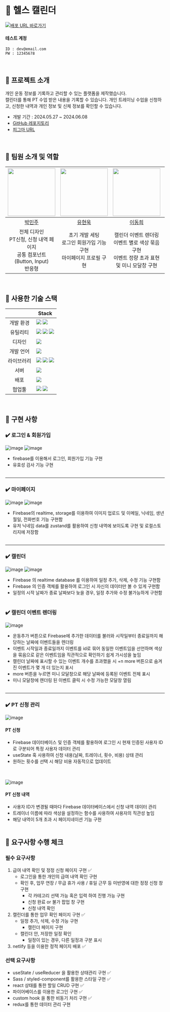 # 💪 헬스 캘린더

<div>
  <a href="" target="_blank">
    <img src="https://img.shields.io/badge/배포  URL 바로가기-4CD964?style=for-the-badge&logoColor=white" alt="배포 URL 바로가기"/>
  </a>
</div>

#### 테스트 계정

```
ID : dev@email.com
PW : 12345678
```

<br>

## 💪 프로젝트 소개

개인 운동 정보를 기록하고 관리할 수 있는 플랫폼을 제작했습니다.<br>
캘린더를 통해 PT 수업 받은 내용을 기록할 수 있습니다. 개인 트레이닝 수업을 신청하고, 신청한 내역과 개인 정보 및 신체 정보를 확인할 수 있습니다.

- 개발 기간 : 2024.05.27 ~ 2024.06.08
- [GitHub 레포지토리](https://github.com/Toy2Team/toy2)
- [피그마 URL](https://www.figma.com/design/7lEvIfutwvA9yO1EfXj5Kq/%ED%86%A0%EC%9D%B4%ED%94%84%EB%A1%9C%EC%A0%9D%ED%8A%B82_%ED%97%AC%EC%8A%A4%EC%BA%98%EB%A6%B0%EB%8D%94?m=dev&node-id=65-422&t=tar3EgTOtHJbRak2-1)

<br>

## 💪 팀원 소개 및 역할

|  <img src="https://avatars.githubusercontent.com/u/157576281?v=4" width="150px"/>   | <img src="https://avatars.githubusercontent.com/u/110236953?v=4" width="150px" /> |      <img src="https://avatars.githubusercontent.com/u/98334298?v=4" width="150px" />       | <img src="https://avatars.githubusercontent.com/u/133548706?v=4" width="150px" /> |
| :---------------------------------------------------------------------------------: | :-------------------------------------------------------------------------------: | :-----------------------------------------------------------------------------------------: | :-------------------------------------------------------------------------------: |
|                       [박민주](https://github.com/minnug-dev)                       |                     [유현욱](https://github.com/YuHyeonWook)                      |                            [이동희](https://github.com/ldh9669)                             |                    [정보현](https://github.com/jeongbohyeoun)                     |
| 전체 디자인<br>PT신청, 신청 내역 페이지<br> 공통 컴포넌트(Button, Input)<br> 반응형 |      초기 개발 세팅</br>로그인 회원가입 기능구현</br> 마이페이지 프로필 구현      | 캘린더 이벤트 렌더링<br>이벤트 별로 색상 묶음 구현<br>이벤트 정량 초과 표현 및 미니 모달창 구현 |                   캘린더 페이지<br>일정 추가,삭제,수정 기능구현                   |

<br>

## 💪 사용한 기술 스택

|            | Stack                                                                                                                                                                                                                                                                                                                                      |
| :--------: | ------------------------------------------------------------------------------------------------------------------------------------------------------------------------------------------------------------------------------------------------------------------------------------------------------------------------------------------ |
| 개발 환경  | <img src="https://img.shields.io/badge/Yarn-2C8EBB?style=for-the-badge&logo=yarn&logoColor=white"> <img src="https://img.shields.io/badge/vite-646CFF?style=for-the-badge&logo=vite&logoColor=white">                                                                                                                                      |
|  유틸리티  | <img src="https://img.shields.io/badge/ESlint-4B32C3?style=for-the-badge&logo=ESlint&logoColor=white"> <img src="https://img.shields.io/badge/prettier-F7B93E?style=for-the-badge&logo=Prettier&logoColor=black"> <img src="https://img.shields.io/badge/Storybook-FF4785?style=for-the-badge&logo=storybook&logoColor=white">             |
|   디자인   | <img src="https://img.shields.io/badge/figma-F24E1E?style=for-the-badge&logo=figma&logoColor=white">                                                                                                                                                                                                                                       |
| 개발 언어  | <img src="https://img.shields.io/badge/typescript-3178C6?style=for-the-badge&logo=TypeScript&logoColor=black">                                                                                                                                                                                                                             |
| 라이브러리 | <img src="https://img.shields.io/badge/react-61DAFB?style=for-the-badge&logo=react&logoColor=white"> <img src="https://img.shields.io/badge/styled_components-DB7093?style=for-the-badge&logo=styled-components&logoColor=white"> <img src="https://img.shields.io/badge/Zustand-000000?style=for-the-badge&logo=zustand&logoColor=white"> |
|    서버    | <img src="https://img.shields.io/badge/firebase-FFCA28?style=for-the-badge&logo=firebase&logoColor=white">                                                                                                                                                                                                                                 |
|    배포    | <img src="https://img.shields.io/badge/Vercel-000000?style=for-the-badge&logo=Vercel&logoColor=white"/>                                                                                                                                                                                                                                    |
|   협업툴   | <img src="https://img.shields.io/badge/Git-F05032?style=for-the-badge&logo=Git&logoColor=white"> <img src="https://img.shields.io/badge/Github-181717?style=for-the-badge&logo=Github&logoColor=white">                                                                                                                                    |

<br>

## 💪 구현 사항

### ✔️ 로그인 & 회원가입

![image](./public/readme/main.png)
![image](./public/readme/join.png)

- firebase를 이용해서 로그인, 회원가입 기능 구현
- 유효성 검사 기능 구현
  <br><br>

---

### ✔️ 마이페이지

![image](./public/readme/mypage.png)
![image](./public/readme/mypage-info.png)

- Firebase의 realtime, storage를 이용하여 이미지 업로드 및 이메일, 닉네임, 생년월일, 전화번호 기능 구현함
- 유저 닉네임 data를 zustand를 활용하여 신청 내역에 보이도록 구현 및 로컬스토리지에 저장함
  <br><br>

---

### ✔️ 캘린더

![image](./public/readme/calendar.png)
![image](./public/readme/calendar-modal.png)

- Firebase 의 realtime database 를 이용하여 일정 추가, 삭제, 수정 기능 구현함
- Firebase 의 인증 객체를 활용하여 로그인 시 자신의 데이터만 볼 수 있게 구현함
- 일정의 시작 날짜가 종료 날짜보다 늦을 경우, 일정 추가와 수정 불가능하게 구현함
  <br><br>

### ✔️ 캘린더 이벤트 렌더링

![image](./public/readme/calendar-mini.png)

- 운동추가 버튼으로 Firebase에 추가한 데이터를 불러와 시작일부터 종료일까지 해당하는 날짜에 이벤트들을 렌더링
- 이벤트 시작일과 종료일까지 이벤트를 id로 묶어 동일한 이벤트임을 선언하며 색상을 묶음으로 같은 이벤트임을 직관적으로 확인하기 쉽게 가시성을 높임
- 캘린더 날짜에 표시할 수 있는 이벤트 개수를 초과했을 시 +n more 버튼으로 숨겨진 이벤트가 몇 개 더 있는지 표시
- more 버튼을 누르면 미니 모달창으로 해당 날짜에 등록된 이벤트 전체 표시
- 미니 모달창에 렌더링 된 이벤트 클릭 시 수정 가능한 모달창 열림
  <br><br>

---

### ✔️ PT 신청 관리

![image](./public/readme/apply.png)

#### PT 신청

- Firebase 데이터베이스 및 인증 객체를 활용하여 로그인 시 현재 인증된 사용자 ID로 구분되어 특정 사용자 데이터 관리
- useState 훅 사용하여 신청 내용(날짜, 트레이너, 횟수, 비용) 상태 관리
- 원하는 횟수를 선택 시 해당 비용 자동적으로 업데이트
  <br><br><br>

![image](./public/readme/apply-list.png)

#### PT 신청 내역

- 사용자 ID가 변경될 때마다 Firebase 데이터베이스에서 신청 내역 데이터 관리
- 트레이너 이름에 따라 색상을 설정하는 함수를 사용하여 사용자의 직관성 높임
- 해당 내역이 5개 초과 시 페이지네이션 기능 구현
  <br><br>

## 💪 요구사항 수행 체크

### 필수 요구사항

1. 급여 내역 확인 및 정정 신청 페이지 구현 ✅
   - 로그인을 통한 개인의 급여 내역 확인 구현
   - 확인 후, 업무 연장 / 무급 휴가 사용 / 휴일 근무 등 미반영에 대한 정정 신청 창 구현
     - 각 카테고리 선택 가능 혹은 입력 하여 진행 가능 구현
     - 신청 완료 or 불가 팝업 창 구현
     - 신청 내역 확인
2. 캘린더를 통한 업무 확인 페이지 구현 ✅
   - 일정 추가, 삭제, 수정 가능 구현
     - 캘린더 페이지 구현
   - 캘린더 안, 저장한 일정 확인
     - 일정이 있는 경우, 다른 일정과 구분 표시
3. netlify 등을 이용한 정적 페이지 배포 ✅

### 선택 요구사항

- useState / useReducer 을 활용한 상태관리 구현 ✅
- Sass / styled-component를 활용한 스타일 구현 ✅
- react 상태를 통한 할일 CRUD 구현 ✅
- 파이어베이스를 이용한 로그인 구현 ✅
- custom hook 을 통한 비동기 처리 구현 ✅
- redux를 통한 데이터 관리 구현
